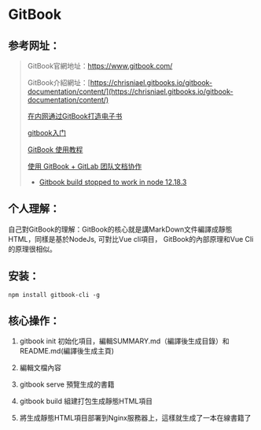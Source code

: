 # GitBook

## 参考网址：

> GitBook官網地址：https://www.gitbook.com/
>
> GitBook介紹網址：[https://chrisniael.gitbooks.io/gitbook-documentation/content/](https://chrisniael.gitbooks.io/gitbook-documentation/content/)
> 
> [在内网通过GitBook打造电子书](https://blog.csdn.net/sinat_33087001/article/details/102019613)
> 
> [gitbook入门](https://www.jianshu.com/p/dc53e589897a)
> 
> [GitBook 使用教程](https://www.jianshu.com/p/421cc442f06c)
> 
> [使用 GitBook + GitLab 团队文档协作](https://www.jianshu.com/p/e74dad6845d1)
>
> * [Gitbook build stopped to work in node 12.18.3](https://github.com/GitbookIO/gitbook-cli/issues/110)

## 个人理解：

自己對GitBook的理解：GitBook的核心就是講MarkDown文件編譯成靜態HTML，同樣是基於NodeJs, 可對比Vue cli項目， GitBook的內部原理和Vue Cli的原理很相似。

## 安装：

``` 
npm install gitbook-cli -g
```

## 核心操作：

  1. gitbook init 初始化項目，編輯SUMMARY.md（編譯後生成目錄）和README.md(編譯後生成主頁)

  2. 編輯文檔內容

  3. gitbook serve 預覽生成的書籍

  4. gitbook build 組建打包生成靜態HTML項目

  5. 將生成靜態HTML項目部署到Nginx服務器上，這樣就生成了一本在線書籍了
